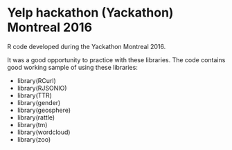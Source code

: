 # Yelp hackathon (Yackathon) Montreal 2016

R code developed during the Yackathon Montreal 2016.

It was a good opportunity to practice with these libraries. The code contains good working sample of using these libraries:

* library(RCurl)
* library(RJSONIO)
* library(TTR)
* library(gender)
* library(geosphere)
* library(rattle)
* library(tm)
* library(wordcloud)
* library(zoo)

